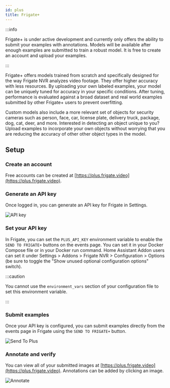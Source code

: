 ```yaml
---
id: plus
title: Frigate+
---
```


:::info

Frigate+ is under active development and currently only offers the ability to submit your examples with annotations. Models will be available after enough examples are submitted to train a robust model. It is free to create an account and upload your examples.

:::

Frigate+ offers models trained from scratch and specifically designed for the way Frigate NVR analyzes video footage. They offer higher accuracy with less resources. By uploading your own labeled examples, your model can be uniquely tuned for accuracy in your specific conditions. After tuning, performance is evaluated against a broad dataset and real world examples submitted by other Frigate+ users to prevent overfitting.

Custom models also include a more relevant set of objects for security cameras such as person, face, car, license plate, delivery truck, package, dog, cat, deer, and more. Interested in detecting an object unique to you? Upload examples to incorporate your own objects without worrying that you are reducing the accuracy of other other object types in the model.

## Setup

### Create an account

Free accounts can be created at [https://plus.frigate.video](https://plus.frigate.video).

### Generate an API key

Once logged in, you can generate an API key for Frigate in Settings.

![API key](/img/plus-api-key-min.png)

### Set your API key

In Frigate, you can set the `PLUS_API_KEY` environment variable to enable the `SEND TO FRIGATE+` buttons on the events page. You can set it in your Docker Compose file or in your Docker run command. Home Assistant Addon users can set it under Settings > Addons > Frigate NVR > Configuration > Options (be sure to toggle the "Show unused optional configuration options" switch).

:::caution

You cannot use the `environment_vars` section of your configuration file to set this environment variable.

:::

### Submit examples

Once your API key is configured, you can submit examples directly from the events page in Frigate using the `SEND TO FRIGATE+` button.

![Send To Plus](/img/send-to-plus.png)

### Annotate and verify

You can view all of your submitted images at [https://plus.frigate.video](https://plus.frigate.video). Annotations can be added by clicking an image.

![Annotate](/img/annotate.png)
